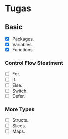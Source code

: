 # Tugas

## Basic

- [X] Packages.
- [X] Variables.
- [X] Functions.

### Control Flow Steatment

- [ ] For.
- [ ] If.
- [ ] Else.
- [ ] Switch.
- [ ] Defer.

### More Types

- [ ] Structs.
- [ ] Slices.
- [ ] Maps.